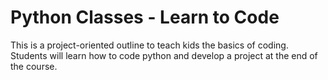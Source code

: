 # Python Classes - Learn to Code
This is a project-oriented outline to teach kids the basics of coding. Students will learn how to code python and develop a project at the end of the course.
